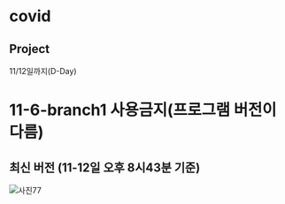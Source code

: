 # covid
## Project
11/12일까지(D-Day)
# 11-6-branch1 사용금지(프로그램 버전이 다름)
## 최신 버전 (11-12일 오후 8시43분 기준)
![사진77](https://user-images.githubusercontent.com/50972003/201472386-a4fff05b-1348-44c2-b4b0-9b83d4d5d672.jpg)
